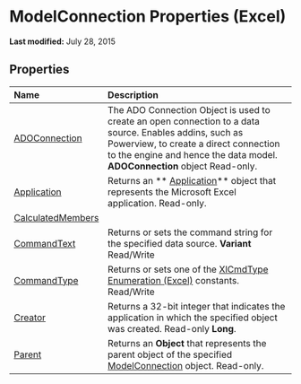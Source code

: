
# ModelConnection Properties (Excel)

 **Last modified:** July 28, 2015


## Properties



|**Name**|**Description**|
|:-----|:-----|
| [ADOConnection](36922296-6971-c42c-7d00-8d43ac1f328b.md)|The ADO Connection Object is used to create an open connection to a data source. Enables addins, such as Powerview, to create a direct connection to the engine and hence the data model.  **ADOConnection** object Read-only.|
| [Application](6d0ff59e-4d5d-c06c-4af8-33a69739f9e1.md)|Returns an  ** [Application](19b73597-5cf9-4f56-8227-b5211f657f6f.md)** object that represents the Microsoft Excel application. Read-only.|
| [CalculatedMembers](http://msdn.microsoft.com/library/2969824d-b7a2-fb88-1066-cf5d36d8e9bb%28Office.15%29.aspx)||
| [CommandText](6eb625dd-9890-01cc-e165-82c1257b2322.md)|Returns or sets the command string for the specified data source.  **Variant** Read/Write|
| [CommandType](29343162-48b3-65c2-ccde-d780b81fd43d.md)|Returns or sets one of the  [XlCmdType Enumeration (Excel)](4339b577-c29c-3c78-8433-df56c35b6633.md) constants. Read/Write|
| [Creator](f0761a07-6c55-ad1a-570f-d811403a510a.md)|Returns a 32-bit integer that indicates the application in which the specified object was created. Read-only  **Long**.|
| [Parent](8918804c-a7fc-fa8e-b5bd-ce3b2c8f2a4b.md)|Returns an  **Object** that represents the parent object of the specified [ModelConnection](db1b8e2b-76f7-5a6f-b510-6a4d6c4e9857.md) object. Read-only.|
